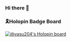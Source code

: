 ### Hi there 👋


<!-- HOLOPIN BADGE BOARD -- -->
### 🎗️Holopin Badge Board
[![@vasu204's Holopin board](https://holopin.me/vasu204)](https://holopin.io/@vasu204)


<!--
**vasukansal/vasukansal** is a ✨ _special_ ✨ repository because its `README.md` (this file) appears on your GitHub profile.

Here are some ideas to get you started:

- 🔭 I’m currently working on ...
- 🌱 I’m currently learning ...
- 👯 I’m looking to collaborate on ...
- 🤔 I’m looking for help with ...
- 💬 Ask me about ...
- 📫 How to reach me: ...
- 😄 Pronouns: ...
- ⚡ Fun fact: ...
-->
